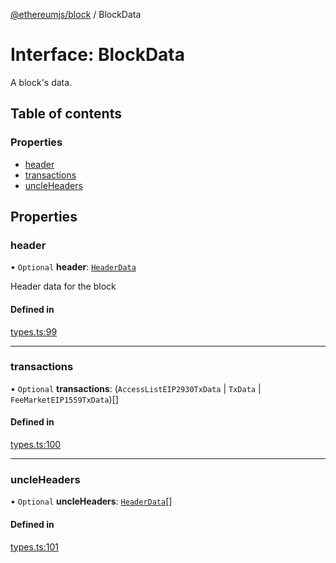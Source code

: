 [@ethereumjs/block](../README.md) / BlockData

# Interface: BlockData

A block's data.

## Table of contents

### Properties

- [header](BlockData.md#header)
- [transactions](BlockData.md#transactions)
- [uncleHeaders](BlockData.md#uncleheaders)

## Properties

### header

• `Optional` **header**: [`HeaderData`](HeaderData.md)

Header data for the block

#### Defined in

[types.ts:99](https://github.com/ethereumjs/ethereumjs-monorepo/blob/master/packages/block/src/types.ts#L99)

___

### transactions

• `Optional` **transactions**: (`AccessListEIP2930TxData` \| `TxData` \| `FeeMarketEIP1559TxData`)[]

#### Defined in

[types.ts:100](https://github.com/ethereumjs/ethereumjs-monorepo/blob/master/packages/block/src/types.ts#L100)

___

### uncleHeaders

• `Optional` **uncleHeaders**: [`HeaderData`](HeaderData.md)[]

#### Defined in

[types.ts:101](https://github.com/ethereumjs/ethereumjs-monorepo/blob/master/packages/block/src/types.ts#L101)
